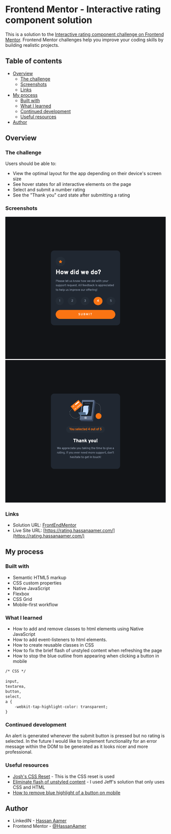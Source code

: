 # Frontend Mentor - Interactive rating component solution

This is a solution to the [Interactive rating component challenge on Frontend Mentor](https://www.frontendmentor.io/challenges/interactive-rating-component-koxpeBUmI). Frontend Mentor challenges help you improve your coding skills by building realistic projects. 

## Table of contents

- [Overview](#overview)
  - [The challenge](#the-challenge)
  - [Screenshots](#screenshots)
  - [Links](#links)
- [My process](#my-process)
  - [Built with](#built-with)
  - [What I learned](#what-i-learned)
  - [Continued development](#continued-development)
  - [Useful resources](#useful-resources)
- [Author](#author)

## Overview

### The challenge

Users should be able to:

- View the optimal layout for the app depending on their device's screen size
- See hover states for all interactive elements on the page
- Select and submit a number rating
- See the "Thank you" card state after submitting a rating

### Screenshots

![](./ss1.png) ![](./ss2.png)

### Links

- Solution URL: [FrontEndMentor](https://www.frontendmentor.io/solutions/interactive-rating-screen-with-thanks-and-error-handling-KhEgNWoEGZ)
- Live Site URL: [https://rating.hassanaamer.com/](https://rating.hassanaamer.com/)

## My process

### Built with

- Semantic HTML5 markup
- CSS custom properties
- Native JavaScript
- Flexbox
- CSS Grid
- Mobile-first workflow

### What I learned

- How to add and remove classes to html elements using Native JavaScript
- How to add event-listeners to html elements.
- How to create reusable classes in CSS
- How to fix the brief flash of unstyled content when refreshing the page
- How to stop the blue outline from appearing when clicking a button in mobile

```
/* CSS */

input,
textarea,
button,
select,
a {
    -webkit-tap-highlight-color: transparent;
}

```

### Continued development

An alert is generated whenever the submit button is pressed but no rating is selected. In the future I would like to implement functionality for an error message within the DOM to be generated as it looks nicer and more professional.

### Useful resources

- [Josh's CSS Reset](https://www.joshwcomeau.com/css/custom-css-reset/) - This is the CSS reset is used
- [Eliminate flash of unstyled content](https://stackoverflow.com/questions/3221561/eliminate-flash-of-unstyled-content) - I used Jeff's solution that only uses CSS and HTML
- [How to remove blue highlight of a button on mobile](https://stackoverflow.com/questions/45049873/how-to-remove-the-blue-highlight-of-button-on-mobile)

## Author

- LinkedIN - [Hassan Aamer](https://www.linkedin.com/in/hassan-aamer/)
- Frontend Mentor - [@HassanAamer](https://www.frontendmentor.io/profile/HassanAamer)

